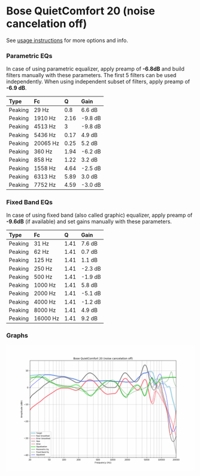 # Bose QuietComfort 20 (noise cancelation off)
See [usage instructions](https://github.com/jaakkopasanen/AutoEq#usage) for more options and info.

### Parametric EQs
In case of using parametric equalizer, apply preamp of **-6.8dB** and build filters manually
with these parameters. The first 5 filters can be used independently.
When using independent subset of filters, apply preamp of **-6.9 dB**.

| Type    | Fc       |    Q | Gain    |
|:--------|:---------|:-----|:--------|
| Peaking | 29 Hz    | 0.8  | 6.6 dB  |
| Peaking | 1910 Hz  | 2.16 | -9.8 dB |
| Peaking | 4513 Hz  | 3    | -9.8 dB |
| Peaking | 5436 Hz  | 0.17 | 4.9 dB  |
| Peaking | 20065 Hz | 0.25 | 5.2 dB  |
| Peaking | 360 Hz   | 1.94 | -6.2 dB |
| Peaking | 858 Hz   | 1.22 | 3.2 dB  |
| Peaking | 1558 Hz  | 4.64 | -2.5 dB |
| Peaking | 6313 Hz  | 5.89 | 3.0 dB  |
| Peaking | 7752 Hz  | 4.59 | -3.0 dB |

### Fixed Band EQs
In case of using fixed band (also called graphic) equalizer, apply preamp of **-9.6dB**
(if available) and set gains manually with these parameters.

| Type    | Fc       |    Q | Gain    |
|:--------|:---------|:-----|:--------|
| Peaking | 31 Hz    | 1.41 | 7.6 dB  |
| Peaking | 62 Hz    | 1.41 | 0.7 dB  |
| Peaking | 125 Hz   | 1.41 | 1.1 dB  |
| Peaking | 250 Hz   | 1.41 | -2.3 dB |
| Peaking | 500 Hz   | 1.41 | -1.9 dB |
| Peaking | 1000 Hz  | 1.41 | 5.8 dB  |
| Peaking | 2000 Hz  | 1.41 | -5.1 dB |
| Peaking | 4000 Hz  | 1.41 | -1.2 dB |
| Peaking | 8000 Hz  | 1.41 | 4.9 dB  |
| Peaking | 16000 Hz | 1.41 | 9.2 dB  |

### Graphs
![](./Bose%20QuietComfort%2020%20(noise%20cancelation%20off).png)